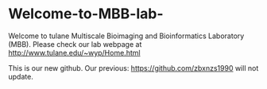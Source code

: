 # Welcome-to-MBB-lab-
Welcome to tulane Multiscale Bioimaging and Bioinformatics Laboratory (MBB). Please check our lab webpage at http://www.tulane.edu/~wyp/Home.html

This is our new github. Our previous: https://github.com/zbxnzs1990 will not update.
